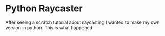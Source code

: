 # Python Raycaster
After seeing a scratch tutorial about raycasting I wanted to make my own version in python. This is what happened.